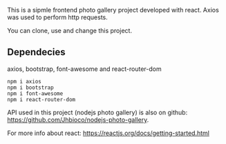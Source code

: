 This is a sipmle frontend photo gallery project developed with react. Axios was used to perform http requests.

You can clone, use and change this project.

## Dependecies

axios,
bootstrap,
font-awesome and 
react-router-dom

```
npm i axios
npm i bootstrap
npm i font-awesome
npm i react-router-dom
```

API used in this project (nodejs photo gallery) is also on github: https://github.com/Jhbioco/nodejs-photo-gallery.

For more info about react: https://reactjs.org/docs/getting-started.html

   
